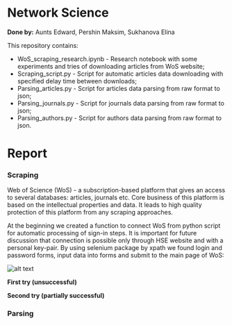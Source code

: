 # Network Science

**Done by:** Aunts Edward, Pershin Maksim, Sukhanova Elina

This repository contains:
* WoS_scraping_research.ipynb - Research notebook with some experiments and tries of 
downloading articles from WoS website;
* Scraping_script.py - Script for automatic articles data downloading with specified
delay time between downloads;
* Parsing_articles.py - Script for articles data parsing from raw format to json;
* Parsing_journals.py - Script for journals data parsing from raw format to json;
* Parsing_authors.py - Script for authors data parsing from raw format to json.

# Report

### Scraping

Web of Science (WoS) - a subscription-based platform that gives an access to several 
databases: articles, journals etc. Core business of this platform is based on the
intellectual properties and data. It leads to high quality protection of this 
platform from any scraping approaches.

At the beginning we created a function to connect WoS from python script for 
automatic processing of sign-in steps. It is important for future discussion 
that connection is possible only through HSE website and with a personal key-pair. 
By using selenium package by xpath we found login and password forms, input data
into forms and submit to the main page of WoS:

![alt text](https://vk.com/doc167940720_508176993)



**First try (unsuccessful)**

**Second try (partially successful)**



### Parsing

